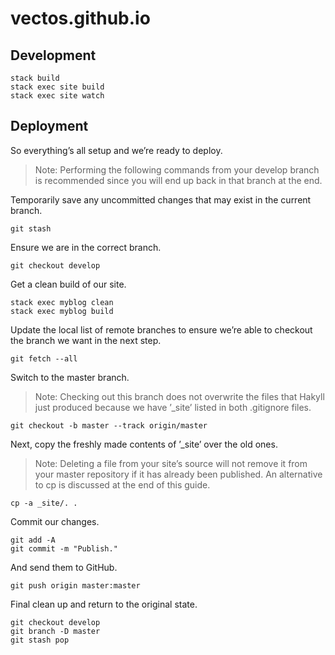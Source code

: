 # vectos.github.io

## Development

```
stack build
stack exec site build
stack exec site watch
```

## Deployment

So everything’s all setup and we’re ready to deploy.

> Note: Performing the following commands from your develop branch is recommended since you will end up back in that branch at the end.

Temporarily save any uncommitted changes that may exist in the current branch.

`git stash`

Ensure we are in the correct branch.

`git checkout develop`

Get a clean build of our site.

```
stack exec myblog clean
stack exec myblog build
```

Update the local list of remote branches to ensure we’re able to checkout the branch we want in the next step.

`git fetch --all`

Switch to the master branch.

> Note: Checking out this branch does not overwrite the files that Hakyll just produced because we have ’_site’ listed in both .gitignore files.

`git checkout -b master --track origin/master`

Next, copy the freshly made contents of ’_site’ over the old ones.

> Note: Deleting a file from your site’s source will not remove it from your master repository if it has already been published. An alternative to cp is discussed at the end of this guide.

`cp -a _site/. .`

Commit our changes.

```
git add -A
git commit -m "Publish."
```

And send them to GitHub.

`git push origin master:master`

Final clean up and return to the original state.

```
git checkout develop
git branch -D master
git stash pop
```
